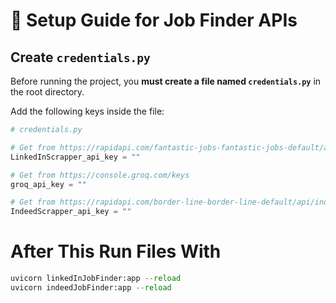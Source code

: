 # 🔑 Setup Guide for Job Finder APIs

##  Create `credentials.py`

Before running the project, you **must create a file named `credentials.py`** in the root directory.

Add the following keys inside the file:

```python
# credentials.py

# Get from https://rapidapi.com/fantastic-jobs-fantastic-jobs-default/api/linkedin-job-search-api
LinkedInScrapper_api_key = ""

# Get from https://console.groq.com/keys
groq_api_key = ""

# Get from https://rapidapi.com/border-line-border-line-default/api/indeed-scraper-api
IndeedScrapper_api_key = ""

```
# After This Run Files With
```python
uvicorn linkedInJobFinder:app --reload
uvicorn indeedJobFinder:app --reload
```
